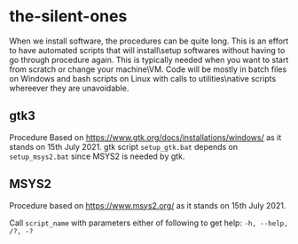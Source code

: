 # the-silent-ones
When we install software, the procedures can be quite long.
This is an effort to have automated scripts that will install\setup softwares without having to go through procedure again.
This is typically needed when you want to start from scratch or change your machine\VM.
Code will be mostly in batch files on Windows and bash scripts on Linux with calls to utilities\native scripts whereever they are unavoidable.


## gtk3
Procedure Based on https://www.gtk.org/docs/installations/windows/ as it stands on 15th July 2021.
gtk script `setup_gtk.bat` depends on `setup_msys2.bat` since MSYS2 is needed by gtk.

## MSYS2
Procedure based on https://www.msys2.org/ as it stands on 15th July 2021.

Call `script_name` with parameters either of following to get help: `-h, --help, /?, -?`


